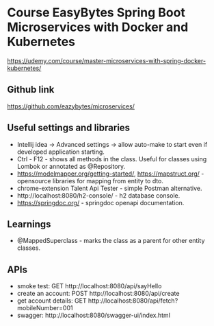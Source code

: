 # Course EasyBytes Spring Boot Microservices with Docker and Kubernetes
https://udemy.com/course/master-microservices-with-spring-docker-kubernetes/

## Github link
https://github.com/eazybytes/microservices/

## Useful settings and libraries
- Intellij idea -> Advanced settings -> allow auto-make to start even if developed application starting. 
- Ctrl - F12 - shows all methods in the class. Useful for classes using Lombok or annotated as @Repository.
- https://modelmapper.org/getting-started/, https://mapstruct.org/ - opensource libraries for mapping from entity to dto.
- chrome-extension Talent Api Tester - simple Postman alternative.
- http://localhost:8080/h2-console/ - h2 database console.
- https://springdoc.org/ - springdoc openapi documentation.

## Learnings
- @MappedSuperclass - marks the class as a parent for other entity classes.

## APIs
- smoke test: GET http://localhost:8080/api/sayHello
- create an account: POST http://localhost:8080/api/create
- get account details: GET http://localhost:8080/api/fetch?mobileNumber=001
- swagger: http://localhost:8080/swagger-ui/index.html
